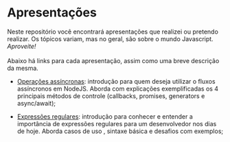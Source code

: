 # Apresentações

Neste repositório você encontrará apresentações que realizei ou pretendo realizar.
Os tópicos variam, mas no geral, são sobre o mundo Javascript.
*Aproveite!*
<br><br>
Abaixo há links para cada apresentação, assim como uma breve descrição da mesma.
<br>
* [Operações assíncronas](operacoes_assincronas/README.md): introdução para quem deseja utilizar o
fluxos assíncronos em NodeJS. Aborda com explicações exemplificadas os 4 principais métodos de
controle (callbacks, promises, generators e async/await);

* [Expressões regulares](expressoes_regulares/README.md): introdução para conhecer e entender a
importância de expressões regulares para um desenvolvedor nos dias de hoje. Aborda casos de uso
, sintaxe básica e desafios com exemplos;
